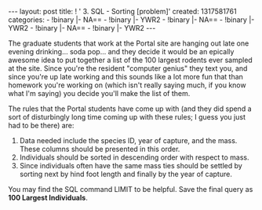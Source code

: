 --- layout: post title: ! ' 3. SQL - Sorting [problem]' created:
1317581761 categories: - !binary |- NA== - !binary |- YWR2 - !binary |-
NA== - !binary |- YWR2 - !binary |- NA== - !binary |- YWR2 ---

The graduate students that work at the Portal site are hanging out late
one evening drinking... soda pop... and they decide it would be an
epically awesome idea to put together a list of the 100 largest rodents
ever sampled at the site. Since you're the resident "computer genius"
they text you, and since you're up late working and this sounds like a
lot more fun that than homework you're working on (which isn't really
saying much, if you know what I'm saying) you decide you'll make the
list of them.

The rules that the Portal students have come up with (and they did spend
a sort of disturbingly long time coming up with these rules; I guess you
just had to be there) are:

1.  Data needed include the species ID, year of capture, and the mass.
    These columns should be presented in this order.
2.  Individuals should be sorted in descending order with respect to
    mass.
3.  Since individuals often have the same mass ties should be settled by
    sorting next by hind foot length and finally by the year of capture.

You may find the SQL command LIMIT to be helpful. Save the final query
as **100 Largest Individuals**.
